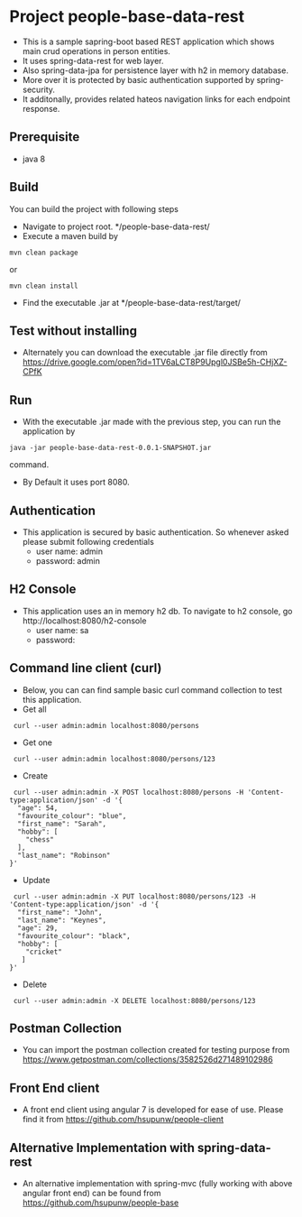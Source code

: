 # Project people-base-data-rest
- This is a sample sapring-boot based REST application which shows main crud operations in person entities. 
- It uses spring-data-rest for web layer.
- Also spring-data-jpa for persistence layer with h2 in memory database.
- More over it is protected by basic authentication supported by spring-security.
- It additonally, provides related hateos navigation links for each endpoint response.

## Prerequisite
- java 8

## Build
You can build the project with following steps
- Navigate to project root. */people-base-data-rest/
- Execute a maven build by 
```shell
mvn clean package
```
or 
```shell
mvn clean install
```
- Find the executable .jar at */people-base-data-rest/target/

## Test without installing
- Alternately you can download the executable .jar file directly from https://drive.google.com/open?id=1TV6aLCT8P9Upgl0JSBe5h-CHjXZ-CPfK

## Run
- With the executable .jar made with the previous step, you can run the application by 
```shell
java -jar people-base-data-rest-0.0.1-SNAPSHOT.jar
```
command.
- By Default it uses port 8080.

## Authentication 
- This application is secured by basic authentication. So whenever asked please submit following credentials
    - user name: admin
    - password: admin

## H2 Console
- This application uses an in memory h2 db. To navigate to h2 console, go http://localhost:8080/h2-console
    - user name: sa
    - password:

## Command line client (curl)
- Below, you can can find sample basic curl command collection to test this application. 
- Get all
```shell
 curl --user admin:admin localhost:8080/persons
```
- Get one
```shell
 curl --user admin:admin localhost:8080/persons/123
```
- Create
```shell
 curl --user admin:admin -X POST localhost:8080/persons -H 'Content-type:application/json' -d '{
  "age": 54,
  "favourite_colour": "blue",
  "first_name": "Sarah",
  "hobby": [
    "chess"
  ],
  "last_name": "Robinson"
}'
```
- Update
```shell
 curl --user admin:admin -X PUT localhost:8080/persons/123 -H 'Content-type:application/json' -d '{
  "first_name": "John",
  "last_name": "Keynes",
  "age": 29,
  "favourite_colour": "black",
  "hobby": [
    "cricket"
   ]
}'
```
- Delete
```shell
 curl --user admin:admin -X DELETE localhost:8080/persons/123
```

## Postman Collection
- You can import the postman collection created for testing purpose from https://www.getpostman.com/collections/3582526d271489102986
    
## Front End client
- A front end client using angular 7 is developed for ease of use. Please find it from https://github.com/hsupunw/people-client

## Alternative Implementation with spring-data-rest
- An alternative implementation with spring-mvc (fully working with above angular front end) can be found from https://github.com/hsupunw/people-base
